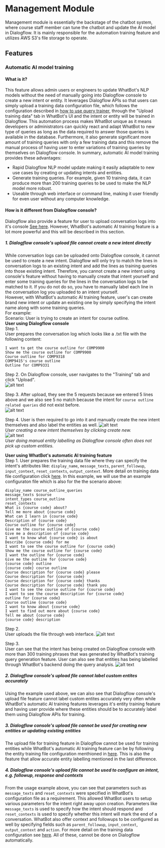 # Management Module
Management module is essentially the backstage of the chatbot system, where course staff member can tune the chatbot and update the AI model in Dialogflow. It is mainly responsible for the automation training feature and utilizes AWS S3's file storage to operate.  

## Features

### Automatic AI model training

#### What is it?
This feature allows admin users or engineers to update WhatBot's NLP models without the need of manually going into Dialogflow console to create a new intent or entity. It leverages Dialogflow APIs so that users can simply upload a training data configuration file, which follows the configuration described in [how to use query trainer](https://github.com/comp3300-comp9900-term-1-2019/capstone-project-whatbot/tree/master/backend/query_module#how-to-train), through the "Upload training data" tab in WhatBot's UI and the intent or entity will be trained in Dialogflow. This automation process makes WhatBot unique as it means developers or administrators can quickly react and adapt WhatBot to new type of queries as long as the data required to answer those queries is available in the database. Furthermore, it also generate significant more amount of training queries with only a few training data and this remove the manual process of having user to enter variations of training queries by themselves on Dialogflow console.
In summary, automatic AI model training provides these advantages:
- Rapid Dialogflow NLP model update making it easily adaptable to new use cases by creating or updating intents and entities.  
- Generate training queries. For example, given 10 training data, it can produce more than 200 training queries to be used to make the NLP model more robust.  
- Useable through web interface or command line, making it user friendly for even user without any computer knowledge.  

#### How is it different from Dialogflow console?
Dialogflow also provide a feature for user to upload conversation logs into it's console [See here](https://dialogflow.com/docs/training-analytics/training). However, WhatBot's automatic AI training feature is a lot more powerful and this will be described in this section.

##### 1. Dialogflow console's upload file cannot create a new intent directly

While conversation logs can be uploaded onto Dialogflow console, it cannot be used to create a new intent. Dialogflow will only try to match the lines in conversation logs to an existing intent and add the lines as training queries into those existing intent. Therefore, you cannot create a new intent using console's feature without having to manually create that intent yourself and enter some training queries for the lines in the conversation logs to be matched to it. If you do not do so, you have to manually label each line in the conversation log you uploaded to an intent yourself.  
However, with WhatBot's automatic AI training feature, user's can create brand new intent or update an existing one by simply specifying the intent name along with some training queries.  
For example:  
Scenario: User is trying to create an intent for course outline.  
**User using Dialogflow console**  
Step 1.  
User prepares the conversation log which looks like a .txt file with the following content:
```
I want to get the course outline for COMP9900
Show me the course outline for COMP9900
Course outline for COMP9318
COMP9415's course outline
Outline for COMP9331
```
Step 2.
On Dialogflow console, user navigates to the "Training" tab and click "Upload".  
![alt text](md_images/dialogflow_console_training_button.png "dialogflow_console_training_button")

Step 3.
After upload, they see the 5 requests because we entered 5 lines above and we also see 5 no match because the intent for `course outline related queries` did not exist before.  
![alt text](md_images/dialogflow_console_display.png "dialogflow_console_display")

Step 4. 
User is then required to go into it and manually create the new intent themselves and also label the entities as well. 
![alt text](md_images/dialogflow_console_create_intent.png "dialogflow_console_create_intent")  
_User creating a new intent themselves by clicking create new._  
![alt text](md_images/dialogflow_console_entity_labelling.png "dialogflow_console_entity_labelling")  
_User doing manual entity labelling as Dialogflow console often does not pick up custom entities._  

**User using WhatBot's automatic AI training feature**  
Step 1. 
User prepares the training data file where they can specify the intent's attributes like: `display_name`, `message_texts`, `parent_followup`, `input_context`, `reset_contexts`, `output_context`. More detail on training data file configuration click [here](https://github.com/comp3300-comp9900-term-1-2019/capstone-project-whatbot/tree/master/backend/query_module#how-to-train). In this example, we will use the an example configuraton file which is also for the the scenario above:
```
display_name course_outline_queries
message_texts $course
intent_types course_outline
reset_contexts
What is {course code} about?
Tell me more about {course code}
What can I learn in {course code}
Description of {course code}
Course outline for {course code}
Give me the course outline of {course code}
Give me a description of {course code}
I want to know what {course code} is about
Describe {course code} for me
I want to see the course outline for {course code}
Show me the course outline for {course code}
I want the outline for {course code}
Give me the outline for {course code}
{course code} outline
{course code} course outline
Course description for {course code} please
Course description for {course code}
Course description for {course code} thanks
Course description for {course code} thank you
I want to see the course outline for {course code}
I want to see the course description for {course code}
outline for {course code}
Course outline {course code}
I want to know about {course code}
I want to find out more about {course code}
Tell me about {course code}
{course code} description
```

Step 2.  
User uploads the file through web interface. 
![alt text](md_images/whatbot_upload.png "whatbot_upload") 

Step 3.  
User can see that the intent has being created on Dialogflow console with more than 300 training phrases that was generated by WhatBot's training query generation feature. User can also see that entities has being labelled through WhatBot's backend doing the query analysis. 
![alt text](md_images/whatbot_create_intent.png "whatbot_create_intent") 

##### 2. Dialogflow console's upload file cannot label custom entites accurately
Using the example used above, we can also see that Dialogflow console's upload file feature cannot label custom entites accurately very often while WhatBot's automatic AI training features leverages it's entity training feature and having user provide where these entities should be to accurately label them using Dialogflow APIs for training.  

##### 3. Dialogflow console's upload file cannot be used for creating new entities or updating existing entities
The upload file for training feature in Dialogflow cannot be used for training entities while WhatBot's automatic AI training feature can be by following the entity training file configuration menthioned in [here](https://github.com/comp3300-comp9900-term-1-2019/capstone-project-whatbot/tree/master/backend/query_module#entities). This is also the feature that allow accurate entity labelling mentioned in the last difference.  

##### 4. Dialogflow console's upload file cannot be used to configure an intent, e.g. followup, response and contexts
From the usage example above, you can see that parameters such as `message_texts` and `reset_contexts` were specified in WhatBot's configuration file as a requirement. This allowed WhatBot users to setup various parameters for the intent right away upon creation. Parameters like `message_texts` is used to specify how the intent should respond and `reset_contexts` is used to specify whether this intent will mark the end of a conversation. WhatBot also offer context and followups to be configured as well by specifying fields such as `parent_followup`, `input_context`, `output_context` and `action`. For more detail on the training data configuration see [here](https://github.com/comp3300-comp9900-term-1-2019/capstone-project-whatbot/tree/master/backend/query_module#how-to-train). All of these, cannot be done on Dialogflow automatically.  
